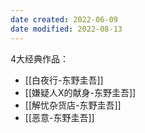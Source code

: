```yaml
---
date created: 2022-06-09
date modified: 2022-08-13
---
```


4大经典作品：

- [[白夜行-东野圭吾]]
- [[嫌疑人X的献身-东野圭吾]]
- [[解忧杂货店-东野圭吾]]
- [[恶意-东野圭吾]]

